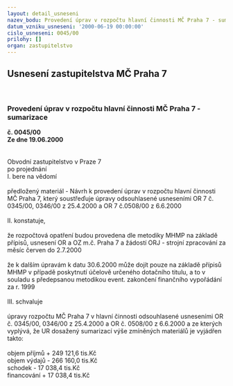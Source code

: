 ```yaml
---
layout: detail_usneseni
nazev_bodu: Provedení úprav v rozpočtu hlavní činnosti MČ Praha 7 - sumarizace
datum_vzniku_usneseni: '2000-06-19 00:00:00'
cislo_usneseni: 0045/00
prilohy: []
organ: zastupitelstvo
---
```

<div id="ucUsn_pList" class="usn">
	<span><h2>Usnesení zastupitelstva MČ Praha 7 </h2>
<br></span><div class="standBody">
<span><h3>Provedení úprav v rozpočtu hlavní činnosti MČ Praha 7 - sumarizace</h3></span><div class="center">
		<strong>č. 0045/00</strong><br>
	</div>
<div class="center">
		<strong>Ze dne 19.06.2000</strong><br><br>
	</div>     <br>Obvodní zastupitelstvo v Praze 7<br>po projednání<br>I.	bere na vědomí<br><br> předložený materiál - Návrh k provedení úprav v rozpočtu hlavní činnosti MČ Praha 7, který soustřeďuje úpravy odsouhlasené usneseními OR 7 č. 0345/00, 0346/00 z 25.4.2000 a OR 7 č.0508/00 z 6.6.2000<br><br>II.	konstatuje,<br><br>že rozpočtová opatření budou provedena dle metodiky MHMP na základě přípisů, usnesení OR a OZ m.č. Praha 7 a žádostí ORJ - strojní zpracování za měsíc červen do 2.7.2000<br><br>že k dalším úpravám k datu 30.6.2000 může dojít pouze na základě přípisů MHMP  v případě poskytnutí účelově určeného dotačního titulu, a to v souladu s předepsanou metodikou event. zakončení finančního vypořádání za r. 1999<br><br>III.	schvaluje <br><br>úpravy rozpočtu MČ Praha 7 v hlavní činnosti odsouhlasené usneseními OR č. 0345/00, 0346/00 z 25.4.2000 a OR č. 0508/00 z 6.6.2000 a ze kterých vyplývá, že UR  dosažený sumarizací výše zmíněných materiálů je vyjádřen takto:<br><br>				objem příjmů			+	249 121,6 tis.Kč<br>				objem výdajů			-	266 160,0 tis.Kč<br>				schodek			-	  17 038,4 tis.Kč<br>				financování			+           17 038,4 tis.Kč<br>
</div>
</div>